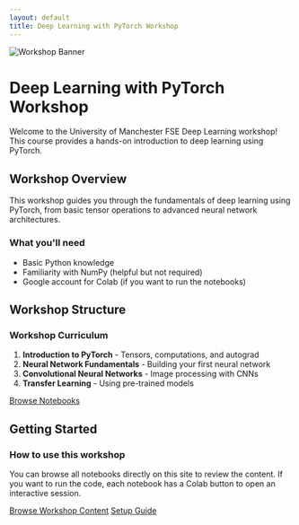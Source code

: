 ```yaml
---
layout: default
title: Deep Learning with PyTorch Workshop
---
```


![Workshop Banner](https://i.imgur.com/mTltzAc.png)

# Deep Learning with PyTorch Workshop

<div class="info-box">
  Welcome to the University of Manchester FSE Deep Learning workshop! This course provides a hands-on introduction to deep learning using PyTorch.
</div>

## Workshop Overview

This workshop guides you through the fundamentals of deep learning using PyTorch, from basic tensor operations to advanced neural network architectures.

<div class="card">
  <h3>What you'll need</h3>
  <ul>
    <li>Basic Python knowledge</li>
    <li>Familiarity with NumPy (helpful but not required)</li>
    <li>Google account for Colab (if you want to run the notebooks)</li>
  </ul>
</div>

## Workshop Structure

<div class="notebook-browser">
  <div class="notebook-card">
    <div class="notebook-header">
      <h3>Workshop Curriculum</h3>
    </div>
    <div class="notebook-content">
      <ol>
        <li><strong>Introduction to PyTorch</strong> - Tensors, computations, and autograd</li>
        <li><strong>Neural Network Fundamentals</strong> - Building your first neural network</li>
        <li><strong>Convolutional Neural Networks</strong> - Image processing with CNNs</li>
        <li><strong>Transfer Learning</strong> - Using pre-trained models</li>
      </ol>
    </div>
    <div class="notebook-footer">
      <a href="{{ site.baseurl }}/pages/workshop-sessions" class="colab-button">
        Browse Notebooks
      </a>
    </div>
  </div>
</div>

## Getting Started

<div class="card">
  <h3>How to use this workshop</h3>
  <p>You can browse all notebooks directly on this site to review the content. If you want to run the code, each notebook has a Colab button to open an interactive session.</p>
  
  <div class="notebook-footer">
    <a href="{{ site.baseurl }}/pages/workshop-sessions">Browse Workshop Content</a>
    <a href="{{ site.baseurl }}/pages/setup-guide" class="colab-button">
      Setup Guide
    </a>
  </div>
</div>